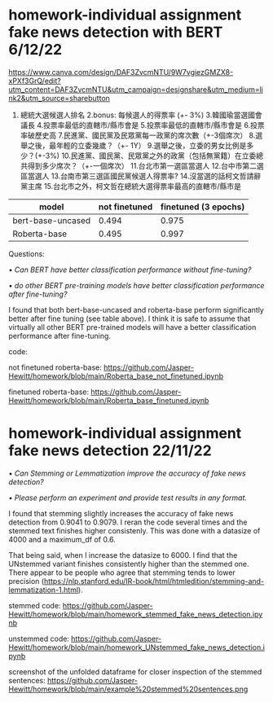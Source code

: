 # homework-individual assignment fake news detection with BERT 6/12/22

https://www.canva.com/design/DAF3ZvcmNTU/9W7vgiezGMZX8-xPXf3GrQ/edit?utm_content=DAF3ZvcmNTU&utm_campaign=designshare&utm_medium=link2&utm_source=sharebutton


1. 總統大選候選人排名
2.bonus: 每候選人的得票率 (+- 3%)
3.韓國瑜當選國會議長
4.投票率最低的直轄市/縣市會是
5.投票率最低的直轄市/縣市會是
6.投票率破歷史高 
7.民進黨、國民黨及民眾黨每一政黨的席次數（+-3個席次）
8.選舉之後，最年輕的立委幾歲？（+- 1Y）
9.選舉之後，立委的男女比例是多少？(+-3%)
10.民進黨、國民黨、民眾黨之外的政黨（包括無黨籍）在立委總共得到多少席次？（+-一個席次）
11.台北市第一選區當選人
12.台中市第二選區當選人
13.台南市第三選區國民黨候選人得票率?
14.沒當選的話柯文哲請辭黨主席
15.台北市之外，柯文哲在總統大選得票率最高的直轄市/縣市是

| model |  not finetuned   |finetuned (3 epochs) | 
|  ---- |  ----  | ----  |
bert-base-uncased |  0.494 | 0.975 |
Roberta-base |  0.495 | 0.997 |

Questions: 

  • _Can BERT have better classification performance without fine-tuning?_
  
  • _do other BERT pre-training models have better classification performance after fine-tuning?_
  
I found that both bert-base-uncased and roberta-base perform significantly better after fine tuning (see table above). I think it is safe to assume that virtually all other BERT pre-trained models will have a better classification performance after fine-tuning.

code:

not finetuned roberta-base: https://github.com/Jasper-Hewitt/homework/blob/main/Roberta_base_not_finetuned.ipynb

finetuned roberta-base: https://github.com/Jasper-Hewitt/homework/blob/main/Roberta_base_finetuned.ipynb





# homework-individual assignment fake news detection 22/11/22

  • _Can Stemming or Lemmatization improve the accuracy of fake news detection?_
  
  • _Please perform an experiment and provide test results in any format._

I found that stemming slightly increases the accuracy of fake news detection from 0.9041 to 0.9079. I reran the code several times and the stemmed text finishes higher consistenly. This was done with a datasize of 4000 and a maximum_df of 0.6. 

That being said, when I increase the datasize to 6000. I find that the UNstemmed variant finishes consistently higher than the stemmed one. There appear to
be people who agree that stemming tends to lower precision (https://nlp.stanford.edu/IR-book/html/htmledition/stemming-and-lemmatization-1.html).

stemmed code: https://github.com/Jasper-Hewitt/homework/blob/main/homework_stemmed_fake_news_detection.ipynb 

unstemmed code: https://github.com/Jasper-Hewitt/homework/blob/main/homework_UNstemmed_fake_news_detection.ipynb

screenshot of the unfolded dataframe for closer inspection of the stemmed sentences: https://github.com/Jasper-Hewitt/homework/blob/main/example%20stemmed%20sentences.png





